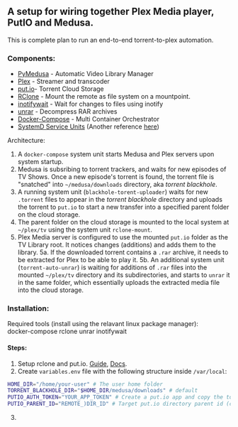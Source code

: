 ## A setup for wiring together Plex Media player, PutIO and Medusa.

This is complete plan to run an end-to-end torrent-to-plex automation.

### Components:
- [PyMedusa](https://github.com/pymedusa/Medusa) - Automatic Video Library Manager
- [Plex](https://www.plex.tv/) - Streamer and transcoder
- [put.io](https://put.io/)- Torrent Cloud Storage
- [RClone](https://rclone.org/) - Mount the remote as file system on a mountpoint.
- [inotifywait](https://linux.die.net/man/1/inotifywait) - Wait for changes to files using inotify
- [unrar](https://wiki.archlinux.org/index.php/rar#UNRAR) - Decompress RAR archives
- [Docker-Compose](https://docs.docker.com/compose/reference/overview/) - Multi Container Orchestrator
- [SystemD Service Units](https://www.freedesktop.org/software/systemd/man/systemd.service.html) (Another reference [here](https://www.digitalocean.com/community/tutorials/understanding-systemd-units-and-unit-files))

Architecture:
1. A `docker-compose` system unit starts Medusa and Plex servers upon system startup.
2. Medusa is subsribing to torrent trackers, and waits for new episodes of TV Shows. Once a new episode's torrent is found, the torrent file is "snatched" into `~/medusa/downloads` directory, aka _torrent blackhole_.
3. A running system unit (`blackhole-torent-uploader`) waits for new `.torrent` files to appear in the _torrent blackhole_ directory and uploads the torrent to `put.io` to start a new transfer into a specified parent folder on the cloud storage.
4. The parent folder on the cloud storage is mounted to the local system at `~/plex/tv` using the system unit `rclone-mount`.
5. Plex Media server is configured to use the mounted `put.io` folder as the TV Library root. It notices changes (additions) and adds them to the library.
5a. If the downloaded torrent contains a `.rar` archive, it needs to be extracted for Plex to be able to play it.
5b. An additional system unit (`torrent-auto-unrar`) is waiting for additions of `.rar` files into the mounted `~/plex/tv` directory and its subdirectories, and starts to `unrar` it in the same folder, which essentially uploads the extracted media file into the cloud storage.


### Installation:
Required tools (install using the relavant linux package manager):  
docker-compose
rclone
unrar
inotifywait

#### Steps:
1. Setup rclone and put.io. [Guide](https://help.put.io/en/articles/3480094-plex-rclone), [Docs](https://rclone.org/putio/).
2. Create `variables.env` file with the following structure inside `/var/local`:
```sh
HOME_DIR="/home/your-user" # The user home folder
TORRENT_BLACKHOLE_DIR="$HOME_DIR/medusa/downloads" # default
PUTIO_AUTH_TOKEN="YOUR_APP_TOKEN" # Create a put.io app and copy the token here
PUTIO_PARENT_ID="REMOTE_)DIR_ID" # Target put.io directory parent id (can be copied from the url)
```
3. 


